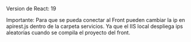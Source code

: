 Version de React: 19

Importante: Para que se pueda conectar al Front
pueden cambiar la ip en apirest.js dentro de la 
carpeta servicios. Ya que el IIS local despliega ips aleatorias cuando se compila el proyecto del front.
